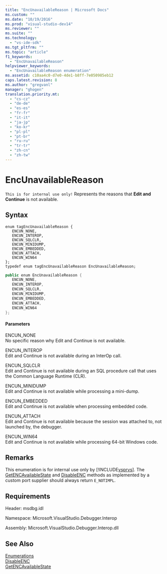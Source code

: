 ```yaml
---
title: "EncUnavailableReason | Microsoft Docs"
ms.custom: ""
ms.date: "10/19/2016"
ms.prod: "visual-studio-dev14"
ms.reviewer: ""
ms.suite: ""
ms.technology: 
  - "vs-ide-sdk"
ms.tgt_pltfrm: ""
ms.topic: "article"
f1_keywords: 
  - "EncUnavailableReason"
helpviewer_keywords: 
  - "EncUnavailableReason enumeration"
ms.assetid: c10aa4c0-d7e0-4de1-b8ff-7e050985eb12
caps.latest.revision: 8
ms.author: "gregvanl"
manager: "ghogen"
translation.priority.mt: 
  - "cs-cz"
  - "de-de"
  - "es-es"
  - "fr-fr"
  - "it-it"
  - "ja-jp"
  - "ko-kr"
  - "pl-pl"
  - "pt-br"
  - "ru-ru"
  - "tr-tr"
  - "zh-cn"
  - "zh-tw"
---
```

# EncUnavailableReason
`This is for internal use only!` Represents the reasons that **Edit and Continue** is not available.  
  
## Syntax  
  
```cpp#  
enum tagEncUnavailableReason {  
   ENCUN_NONE,  
   ENCUN_INTEROP,  
   ENCUN_SQLCLR,  
   ENCUN_MINIDUMP,  
   ENCUN_EMBEDDED,  
   ENCUN_ATTACH,  
   ENCUN_WIN64  
};  
typedef enum tagEncUnavailableReason EncUnavailableReason;  
```  
  
```c#  
public enum EncUnavailableReason {  
   ENCUN_NONE,  
   ENCUN_INTEROP,  
   ENCUN_SQLCLR,  
   ENCUN_MINIDUMP,  
   ENCUN_EMBEDDED,  
   ENCUN_ATTACH,  
   ENCUN_WIN64  
};  
```  
  
#### Parameters  
 ENCUN_NONE  
 No specific reason why Edit and Continue is not available.  
  
 ENCUN_INTEROP  
 Edit and Continue is not available during an InterOp call.  
  
 ENCUN_SQLCLR  
 Edit and Continue is not available during an SQL procedure call that uses the Common Language Runtime (CLR).  
  
 ENCUN_MINIDUMP  
 Edit and Continue is not available while processing a mini-dump.  
  
 ENCUN_EMBEDDED  
 Edit and Continue is not available when processing embedded code.  
  
 ENCUN_ATTACH  
 Edit and Continue is not available because the session was attached to, not launched by, the debugger.  
  
 ENCUN_WIN64  
 Edit and Continue is not available while processing 64-bit Windows code.  
  
## Remarks  
 This enumeration is for internal use only by [!INCLUDE[vsprvs](../code-quality/includes/vsprvs_md.md)]. The [GetENCAvailableState](../extensibility/idebugprocess3--getencavailablestate.md) and [DisableENC](../extensibility/idebugprocess3--disableenc.md) methods as implemented by a custom port supplier should always return `E_NOTIMPL`.  
  
## Requirements  
 Header: msdbg.idl  
  
 Namespace: Microsoft.VisualStudio.Debugger.Interop  
  
 Assembly: Microsoft.VisualStudio.Debugger.Interop.dll  
  
## See Also  
 [Enumerations](../extensibility/enumerations--visual-studio-debugging-.md)   
 [DisableENC](../extensibility/idebugprocess3--disableenc.md)   
 [GetENCAvailableState](../extensibility/idebugprocess3--getencavailablestate.md)
